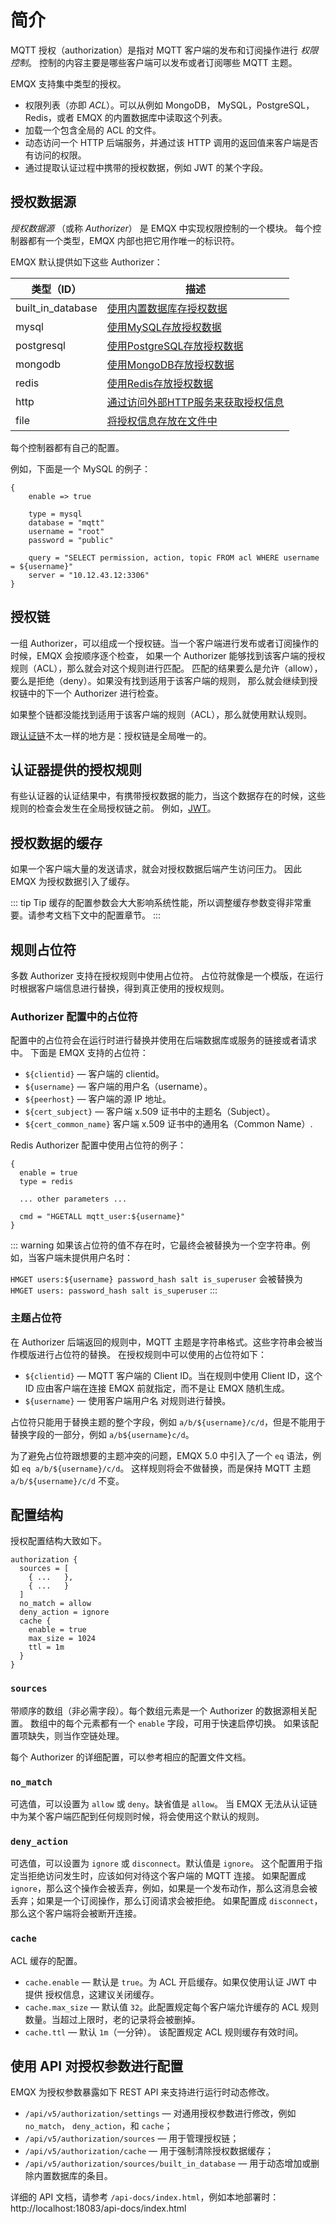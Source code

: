 # 简介

MQTT 授权（authorization）是指对 MQTT 客户端的发布和订阅操作进行 _权限控制_。
控制的内容主要是哪些客户端可以发布或者订阅哪些 MQTT 主题。

EMQX 支持集中类型的授权。
* 权限列表（亦即 _ACL_）。可以从例如 MongoDB， MySQL，PostgreSQL，Redis，或者 EMQX 的内置数据库中读取这个列表。
* 加载一个包含全局的 ACL 的文件。
* 动态访问一个 HTTP 后端服务，并通过该 HTTP 调用的返回值来客户端是否有访问的权限。
* 通过提取认证过程中携带的授权数据，例如 JWT 的某个字段。

## 授权数据源

_授权数据源_ （或称 _Authorizer_） 是 EMQX 中实现权限控制的一个模块。
每个控制器都有一个类型，EMQX 内部也把它用作唯一的标识符。

EMQX 默认提供如下这些 Authorizer：

| 类型（ID）| 描述 |
| ---- | --- |
| built_in_database  | [使用内置数据库存授权数据](./mnesia.md) |
| mysql              | [使用MySQL存放授权数据](./mysql.md) |
| postgresql         | [使用PostgreSQL存放授权数据](./postgresql.md) |
| mongodb            | [使用MongoDB存放授权数据](./mongodb.md) |
| redis              | [使用Redis存放授权数据](./redis.md) |
| http               | [通过访问外部HTTP服务来获取授权信息](./http.md) |
| file               | [将授权信息存放在文件中](./file.md) |

每个控制器都有自己的配置。

例如，下面是一个 MySQL 的例子：

```
{
    enable => true

    type = mysql
    database = "mqtt"
    username = "root"
    password = "public"

    query = "SELECT permission, action, topic FROM acl WHERE username = ${username}"
    server = "10.12.43.12:3306"
}
```

## 授权链

一组 Authorizer，可以组成一个授权链。当一个客户端进行发布或者订阅操作的时候，EMQX 会按顺序逐个检查，
如果一个 Authorizer 能够找到该客户端的授权规则（ACL），那么就会对这个规则进行匹配。
匹配的结果要么是允许（allow），要么是拒绝（deny）。如果没有找到适用于该客户端的规则，
那么就会继续到授权链中的下一个 Authorizer 进行检查。

如果整个链都没能找到适用于该客户端的规则（ACL），那么就使用默认规则。

跟[认证链](../authn/authn.md#authentication-chains)不太一样的地方是：授权链是全局唯一的。

## 认证器提供的授权规则

有些认证器的认证结果中，有携带授权数据的能力，当这个数据存在的时候，这些规则的检查会发生在全局授权链之前。
例如，[JWT](../authn/jwt.md#jwt-authorization)。

## 授权数据的缓存

如果一个客户端大量的发送请求，就会对授权数据后端产生访问压力。
因此 EMQX 为授权数据引入了缓存。

::: tip Tip
缓存的配置参数会大大影响系统性能，所以调整缓存参数变得非常重要。请参考文档下文中的配置章节。
:::

## 规则占位符

多数 Authorizer 支持在授权规则中使用占位符。
占位符就像是一个模版，在运行时根据客户端信息进行替换，得到真正使用的授权规则。

### Authorizer 配置中的占位符

配置中的占位符会在运行时进行替换并使用在后端数据库或服务的链接或者请求中。
下面是 EMQX 支持的占位符：
* `${clientid}` — 客户端的 clientid。
* `${username}` — 客户端的用户名（username）。
* `${peerhost}` — 客户端的源 IP 地址。
* `${cert_subject}` — 客户端 x.509 证书中的主题名（Subject）。
* `${cert_common_name}` 客户端 x.509 证书中的通用名（Common Name）.

Redis Authorizer 配置中使用占位符的例子：

```
{
  enable = true
  type = redis

  ... other parameters ...

  cmd = "HGETALL mqtt_user:${username}"
}
```

::: warning
如果该占位符的值不存在时，它最终会被替换为一个空字符串。例如，当客户端未提供用户名时：

`HMGET users:${username} password_hash salt is_superuser` 会被替换为 `HMGET users: password_hash salt is_superuser`
:::

### 主题占位符

在 Authorizer 后端返回的规则中，MQTT 主题是字符串格式。这些字符串会被当作模版进行占位符的替换。
在授权规则中可以使用的占位符如下：

* `${clientid}` — MQTT 客户端的 Client ID。当在规则中使用 Client ID，这个 ID 应由客户端在连接 EMQX 前就指定，而不是让 EMQX 随机生成。
* `${username}` — 使用客户端用户名 对规则进行替换。

占位符只能用于替换主题的整个字段，例如 `a/b/${username}/c/d`，但是不能用于替换字段的一部分，例如 `a/b${username}c/d`。

为了避免占位符跟想要的主题冲突的问题，EMQX 5.0 中引入了一个 `eq` 语法，例如 `eq a/b/${username}/c/d`。
这样规则将会不做替换，而是保持 MQTT 主题 `a/b/${username}/c/d` 不变。

## 配置结构

授权配置结构大致如下。

```
authorization {
  sources = [
    { ...   },
    { ...   }
  ]
  no_match = allow
  deny_action = ignore
  cache {
    enable = true
    max_size = 1024
    ttl = 1m
  }
}
```

### `sources`

带顺序的数组（非必需字段）。每个数组元素是一个 Authorizer 的数据源相关配置。
数组中的每个元素都有一个 `enable` 字段，可用于快速启停切换。
如果该配置项缺失，则当作空链处理。

每个 Authorizer 的详细配置，可以参考相应的配置文件文档。

### `no_match`

可选值，可以设置为 `allow` 或 `deny`。缺省值是 `allow`。
当 EMQX 无法从认证链中为某个客户端匹配到任何规则时候，将会使用这个默认的规则。

### `deny_action`

可选值，可以设置为 `ignore` 或 `disconnect`。默认值是 `ignore`。
这个配置用于指定当拒绝访问发生时，应该如何对待这个客户端的 MQTT 连接。
如果配置成 `ignore`，那么这个操作会被丢弃，例如，如果是一个发布动作，那么这消息会被丢弃；如果是一个订阅操作，那么订阅请求会被拒绝。
如果配置成 `disconnect`，那么这个客户端将会被断开连接。

### `cache`

ACL 缓存的配置。

* `cache.enable` — 默认是 `true`。为 ACL 开启缓存。如果仅使用认证 JWT 中提供 授权信息，这建议关闭缓存。
* `cache.max_size` — 默认值 `32`。此配置规定每个客户端允许缓存的 ACL 规则数量。当超过上限时，老的记录将会被删掉。
* `cache.ttl` — 默认 `1m`（一分钟）。 该配置规定 ACL 规则缓存有效时间。

## 使用 API 对授权参数进行配置

EMQX 为授权参数暴露如下 REST API 来支持进行运行时动态修改。

* `/api/v5/authorization/settings` — 对通用授权参数进行修改，例如 `no_match`， `deny_action`，和 `cache`；
* `/api/v5/authorization/sources` — 用于管理授权链；
* `/api/v5/authorization/cache` — 用于强制清除授权数据缓存；
* `/api/v5/authorization/sources/built_in_database` — 用于动态增加或删除内置数据库的条目。

详细的 API 文档，请参考 `/api-docs/index.html`，例如本地部署时：http://localhost:18083/api-docs/index.html
